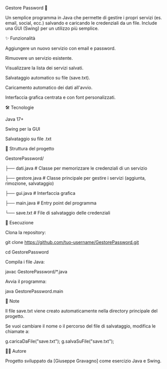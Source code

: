 Gestore Password 🔑

Un semplice programma in Java che permette di gestire i propri servizi (es. email, social, ecc.) salvando e caricando le credenziali da un file. Include una GUI (Swing) per un utilizzo più semplice.

✨ Funzionalità

Aggiungere un nuovo servizio con email e password.

Rimuovere un servizio esistente.

Visualizzare la lista dei servizi salvati.

Salvataggio automatico su file (save.txt).

Caricamento automatico dei dati all'avvio.

Interfaccia grafica centrata e con font personalizzati.


🛠️ Tecnologie

Java 17+

Swing per la GUI

Salvataggio su file .txt


📂 Struttura del progetto

GestorePassword/

├── dati.java        # Classe per memorizzare le credenziali di un servizio

├── gestore.java     # Classe principale per gestire i servizi (aggiunta, rimozione, salvataggio)

├── gui.java         # Interfaccia grafica

├── main.java        # Entry point del programma

└── save.txt         # File di salvataggio delle credenziali


🚀 Esecuzione

Clona la repository:

git clone https://github.com/tuo-username/GestorePassword.git

cd GestorePassword


Compila i file Java:

javac GestorePassword/*.java


Avvia il programma:

java GestorePassword.main


📖 Note

Il file save.txt viene creato automaticamente nella directory principale del progetto.

Se vuoi cambiare il nome o il percorso del file di salvataggio, modifica le chiamate a:

g.caricaDaFile("save.txt");
g.salvaSuFile("save.txt");

🧑‍💻 Autore

Progetto sviluppato da [Giuseppe Gravagno] come esercizio Java e Swing.
